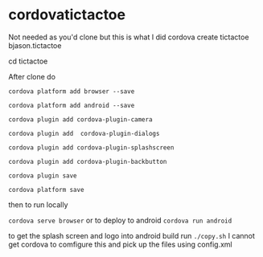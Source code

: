 # cordovatictactoe

Not needed as you'd clone but this is what I did
cordova create tictactoe bjason.tictactoe

cd tictactoe

After clone do

```
cordova platform add browser --save

cordova platform add android --save

cordova plugin add cordova-plugin-camera

cordova plugin add  cordova-plugin-dialogs

cordova plugin add cordova-plugin-splashscreen

cordova plugin add cordova-plugin-backbutton

cordova plugin save

cordova platform save
```

then to run locally 

```cordova serve browser```
or to deploy to android
```cordova run android```

to get the splash screen and logo into android build run
```./copy.sh```
I cannot get cordova to comfigure this and pick up the files using config.xml
